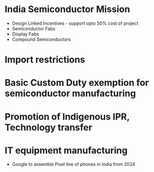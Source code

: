# India Semiconductor Mission
- Design Linked Incentives - support upto 50% cost of project
- Semiconductor Fabs
- Display Fabs
- Compound Semiconductors
# Import restrictions
# Basic Custom Duty exemption for semiconductor manufacturing
# Promotion of Indigenous IPR, Technology transfer
# IT equipment manufacturing
- Google to assemble Pixel line of phones in India from 2024